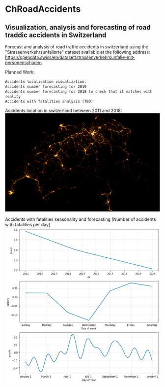# ChRoadAccidents
## Visualization, analysis and forecasting of road traddic accidents in Switzerland

Forecast and analysis of road traffic accidents in switzerland using the "Strassenverkehrsunfallorte" dataset available at the following address: https://opendata.swiss/en/dataset/strassenverkehrsunfalle-mit-personenschaden

Planned Work:

    Accidents localisation visualization.
    Accidents number forecasting for 2019
    Accidents number forecasting for 2018 to check that it matches with reality
    Accidents with fatalities analysis (TBD)
    
Accidents location in switzerland between 2011 and 2018:
![Accidents location 2011 - 2018](accidents_location_1024.png)

Accidents with fatalities seasonality and forecasting [Number of accidents with fatalities per day]
![Fatal accidents seasonaity](fatalities_forecast.png)
